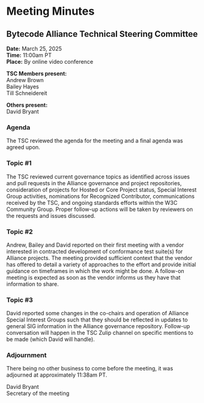 # Meeting Minutes
## Bytecode Alliance Technical Steering Committee
**Date:** March 25, 2025  
**Time:** 11:00am PT  
**Place:** By online video conference  

**TSC Members present:**  
Andrew Brown  
Bailey Hayes  
Till Schneidereit  

**Others present:**  
David Bryant  

### Agenda
The TSC reviewed the agenda for the meeting and a final agenda was agreed upon.


### Topic #1
The TSC reviewed current governance topics as identified across issues and pull requests in the Alliance governance and project repositories, consideration of projects for Hosted or Core Project status, Special Interest Group activities, nominations for Recognized Contributor, communications received by the TSC, and ongoing standards efforts within the W3C Community Group. Proper follow-up actions will be taken by reviewers on the requests and issues discussed.

### Topic #2
Andrew, Bailey and David reported on their first meeting with a vendor interested in contracted development of conformance test suite(s) for Alliance projects. The meeting provided sufficient context that the vendor has offered to detail a variety of approaches to the effort and provide initial guidance on timeframes in which the work might be done. A follow-on meeting is expected as soon as the vendor informs us they have that information to share.

### Topic #3
David reported some changes in the co-chairs and operation of Alliance Special Interest Groups such that they should be reflected in updates to general SIG information in the Alliance governance repository. Follow-up conversation will happen in the TSC Zulip channel on specific mentions to be made (which David will handle).

### Adjournment
There being no other business to come before the meeting, it was adjourned at approximately 11:38am PT.

David Bryant  
Secretary of the meeting